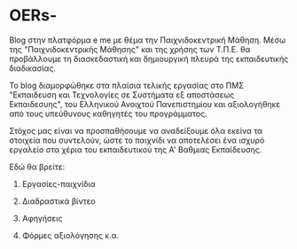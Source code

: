# OERs-
Blog στην πλατφόρμα e me με θέμα την Παιχνιδοκεντρική Mάθηση. Μέσω της "Παιχνιδοκεντρικής Μάθησης" και της χρήσης των Τ.Π.Ε. θα προβάλλουμε τη διασκεδαστική και δημιουργική πλευρά της εκπαιδευτικής διαδικασίας.

Το blog διαμορφώθηκε στα πλαίσια τελικής εργασίας στο ΠΜΣ "Εκπαιδευση και Τεχνολογίες σε Συστήματα εξ αποστάσεως Εκπαιδεσυης", του Ελληνικού Ανοιχτού Πανεπιστημίου και αξιολογήθηκε από τους υπεύθυνους καθηγητές του προγράμματος.

Στόχος μας είναι να προσπαθήσουμε να αναδείξουμε όλα εκείνα τα στοιχεία που συντελούν, ώστε το παιχνίδι να αποτελέσει ένα ισχυρό εργαλείο στα χέρια του εκπαιδευτικού της Α' Βαθμιας Εκπαίδευσης.

Εδώ θα βρείτε:

1. Εργασίες-παιχνίδια

2. Διαδραστικά βίντεο

3. Αφηγήσεις 

4. Φόρμες αξιολόγησης κ.α.
